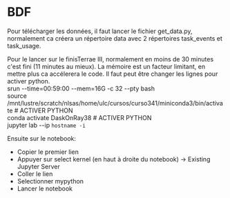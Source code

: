 # BDF
Pour télécharger les données, il faut lancer le fichier get_data.py, normalement ca créera un répertoire data avec 2 répertoires task_events et task_usage.
  
Pour le lancer sur le finisTerrae III, normalement en moins de 30 minutes c'est fini (11 minutes au mieux). La mémoire est un facteur limitant, en mettre plus ca accélerera le code. Il faut peut être changer les lignes pour activer python.  
srun --time=00:59:00 --mem=16G -c 32 --pty bash  
source /mnt/lustre/scratch/nlsas/home/ulc/cursos/curso341/miniconda3/bin/activate # ACTIVER PYTHON  
conda activate DaskOnRay38 # ACTIVER PYTHON  
jupyter lab --ip `hostname -i`  
  
Ensuite sur le notebook:  
- Copier le premier lien  
- Appuyer sur select kernel (en haut à droite du notebook) -> Existing Jupyter Server  
- Coller le lien  
- Selectionner mypython  
- Lancer le notebook  
  
